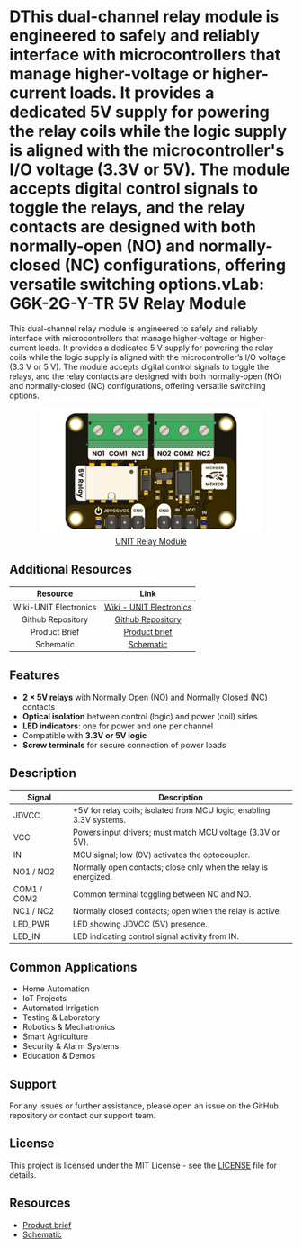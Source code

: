 # DThis dual-channel relay module is engineered to safely and reliably interface with microcontrollers that manage higher-voltage or higher-current loads. It provides a dedicated 5V supply for powering the relay coils while the logic supply is aligned with the microcontroller's I/O voltage (3.3V or 5V). The module accepts digital control signals to toggle the relays, and the relay contacts are designed with both normally-open (NO) and normally-closed (NC) configurations, offering versatile switching options.vLab: G6K-2G-Y-TR 5V Relay Module


This dual-channel relay module is engineered to safely and reliably interface with microcontrollers that manage higher-voltage or higher-current loads. It provides a dedicated 5 V supply for powering the relay coils while the logic supply is aligned with the microcontroller’s I/O voltage (3.3 V or 5 V). The module accepts digital control signals to toggle the relays, and the relay contacts are designed with both normally-open (NO) and normally-closed (NC) configurations, offering versatile switching options.

<div align="center">
    <a href="#"><img src="hardware/resources/unit_top_v_0_0_1ue0082_modulo_rele_g6k_.png" width="400px"><br/> UNIT Relay Module</a>
</div>

## Additional Resources

<div align="center">

| Resource              | Link                                                                                                                        |
|:---------------------:|:---------------------------------------------------------------------------------------------------------------------------:|
| Wiki-UNIT Electronics | [Wiki - UNIT Electronics](https://unit-electronics-mx.github.io/wiki_uelectronics/docs/Modules/relay/)                      |
| Github Repository     | [Github Repository](https://github.com/UNIT-Electronics-MX/unit_relay_module_g6k_2g_y_tr_dc5)                               |
| Product Brief         | [Product brief](docs/unit_relay_module_g6k_2g_y_tr_dc5_product_brief.pdf)                                                   |
| Schematic             | [Schematic](hardware/unit_sch_v_0_0_1ue0082_modulo_rele_g6k_.pdf)                                                           |

</div>

## **Features**
- **2 × 5V relays** with Normally Open (NO) and Normally Closed (NC) contacts  
- **Optical isolation** between control (logic) and power (coil) sides  
- **LED indicators**: one for power and one per channel  
- Compatible with **3.3V or 5V logic**  
- **Screw terminals** for secure connection of power loads    


## **Description** 

<div align="center">

| Signal         | Description                                                                  |
|----------------|------------------------------------------------------------------------------|
| JDVCC          | +5V for relay coils; isolated from MCU logic, enabling 3.3V systems.        |
| VCC            | Powers input drivers; must match MCU voltage (3.3V or 5V).                  |
| IN             | MCU signal; low (0V) activates the optocoupler.                             |
| NO1 / NO2      | Normally open contacts; close only when the relay is energized.             |
| COM1 / COM2    | Common terminal toggling between NC and NO.                                 |
| NC1 / NC2      | Normally closed contacts; open when the relay is active.                    |
| LED_PWR        | LED showing JDVCC (5V) presence.                                            |
| LED_IN         | LED indicating control signal activity from IN.                             |

</div>



## Common Applications

- Home Automation
- IoT Projects
- Automated Irrigation
- Testing & Laboratory
- Robotics & Mechatronics
- Smart Agriculture
- Security & Alarm Systems
- Education & Demos


## Support
For any issues or further assistance, please open an issue on the GitHub repository or contact our support team.


## License
This project is licensed under the MIT License - see the [LICENSE](LICENSE) file for details.

## Resources
- [Product brief](docs/unit_relay_module_g6k_2g_y_tr_dc5_product_brief.pdf)
- [Schematic](hardware/unit_sch_v_0_0_1ue0082_modulo_rele_g6k_.pdf)



